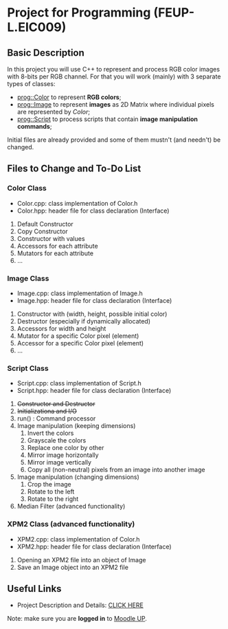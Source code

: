 # Project for Programming (FEUP-L.EIC009)

## Basic Description

In this project you will use C++ to represent and process RGB color images with 8-bits per RGB channel. For that you will work (mainly) with 3 separate types of classes:
 * <prog::Color> to represent **RGB colors**;
 * <prog::Image> to represent **images** as 2D Matrix where individual pixels are represented by _Color_;
 * <prog::Script> to process scripts that contain **image manipulation commands**;

Initial files are already provided and some of them mustn't (and needn't) be changed.

## Files to Change and To-Do List

### **Color Class**
  * Color.cpp: class implementation of Color.h
  * Color.hpp: header file for class declaration (Interface)
  1. Default Constructor
  2. Copy Constructor
  3. Constructor with values
  4. Accessors for each attribute
  5. Mutators for each attribute
  6. ...
### **Image Class**
  * Image.cpp: class implementation of Image.h
  * Image.hpp: header file for class declaration (Interface)
  1. Constructor with (width, height, possible initial color)
  2. Destructor (especially if dynamically allocated)
  3. Accessors for width and height
  4. Mutator for a specific Color pixel (element)
  5. Accessor for a specific Color pixel (element)
  6. ...
### **Script Class**
  * Script.cpp: class implementation of Script.h
  * Script.hpp: header file for class declaration (Interface)
  1. ~~Constructor and Destructor~~
  2. ~~Initializationa and I/O~~
  3. run() : Command processor
  4. Image manipulation (keeping dimensions)
     1. Invert the colors
     2. Grayscale the colors
     3. Replace one color by other
     4. Mirror image horizontally
     5. Mirror image vertically
     6. Copy all (non-neutral) pixels from an image into another image
  5. Image manipulation (changing dimensions)
     1.  Crop the image
     2.  Rotate to the left
     3.  Rotate to the right
  6. Median Filter (advanced functionality)
### **XPM2 Class (advanced functionality)**
  * XPM2.cpp: class implementation of Color.h
  * XPM2.hpp: header file for class declaration (Interface)
  1. Opening an XPM2 file into an object of Image
  2. Save an Image object into an XPM2 file
  
## Useful Links
* Project Description and Details: [ CLICK HERE ](https://moodle.up.pt/pluginfile.php/218459/mod_resource/content/11/index.html)

Note: make sure you are **logged in** to [Moodle UP](https://moodle.up.pt/my/).
